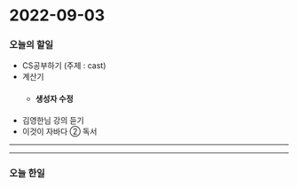 2022-09-03
==========

### 오늘의 할일
* CS공부하기 (주제 : cast)
* 계산기
    * #### 생성자 수정
* 김영한님 강의 듣기
* 이것이 자바다 ② 독서

<hr/>
<hr/>

### 오늘 한일